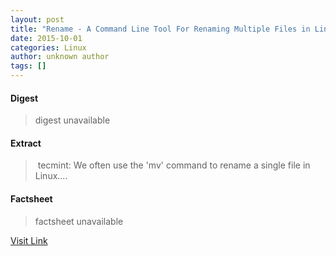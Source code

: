 ```yaml
---
layout: post
title: "Rename - A Command Line Tool For Renaming Multiple Files in Linux"
date: 2015-10-01
categories: Linux
author: unknown author
tags: []
---
```



#### Digest
>digest unavailable

#### Extract
>&nbsp;tecmint: We often use the 'mv' command to rename a single file in Linux....

#### Factsheet
>factsheet unavailable

[Visit Link](http://www.linuxtoday.com/developer/rename-a-command-line-tool-for-renaming-multiple-files-in-linux-150928224016.html)


